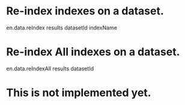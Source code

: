 # Re-index indexes on a dataset.

en.data.reIndex results datasetId indexName



# Re-index All indexes on a dataset.

en.data.reIndexAll results datasetId


# This is not implemented yet.
